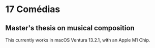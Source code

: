 # 17 Comédias
## Master's thesis on musical composition
This currently works in macOS Ventura 13.2.1, with an Apple M1 Chip.